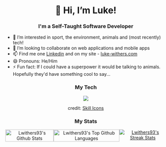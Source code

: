 
<h1 align="center">👋 Hi, I’m Luke!</h1>
<h3 align="center">I'm a Self-Taught Software Developer</h3>
<ul>
  <li>👀 I’m interested in sport, the environment, animals and (most recently) tech!</li>
  <li🌱 I’m currently learning React and dabbling in Python></li>
  <li>💞️ I’m looking to collaborate on web applications and mobile apps</li>
  <li>📫 Find me one <a href="https://www.linkedin.com/in/luke-withers/">Linkedin</a> and on my site - <a href="https://luke-withers.com">luke-withers.com</a></li>
  <li>😄 Pronouns: He/Him</li>
  <li>⚡ Fun fact: If I could have a superpower it would be talking to animals. Hopefully they'd have something cool to say...</li>
</ul>

<h3 align="center">My Tech</h3>
<p align="center">
  <a href="https://skillicons.dev">
    <img src="https://skillicons.dev/icons?i=js,html,css,react,jquery,nodejs,py,vscode,netlify,postman,git,github&perline=6" />
  </a>
</p>
<p align="center">credit: <a href="https://github.com/tandpfun/skill-icons">Skill Icons</a></p>

<h3 align="center">My Stats</h3>
<p align="center" style="display:flex; justify-content: space-between;">
  <a href="https://github.com/anuraghazra/github-readme-stats">
    <img height="100%" alt="Lwithers93's Github Stats" src="https://github-readme-stats.vercel.app/api?username=Lwithers93&show_icons=true&hide_rank=true&hide=prs,issues&line_height=24" />
  </a>
    <a href="https://github.com/anuraghazra/github-readme-stats">
    <img height="100%" alt="Lwithers93's Top Github Languages" src="https://github-readme-stats.vercel.app/api/top-langs/?username=lwithers93&layout=compact" />
    </a>
  <a href="https://git.io/streak-stats"><img src="https://streak-stats.demolab.com?user=lwithers93" alt="Lwithers93's Streak Stats" /></a>
</p>
